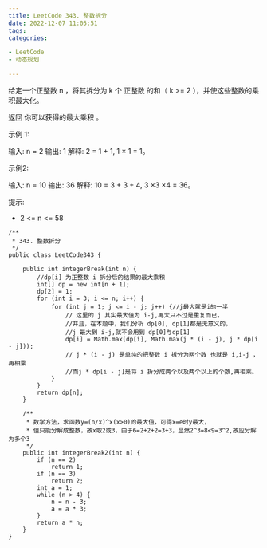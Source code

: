 ```yaml
---
title: LeetCode 343. 整数拆分
date: 2022-12-07 11:05:51
tags:
categories:

- LeetCode
- 动态规划

---
```


给定一个正整数 n ，将其拆分为 k 个 正整数 的和（ k >= 2 ），并使这些整数的乘积最大化。

返回 你可以获得的最大乘积 。

<!--more-->

示例 1:

输入: n = 2
输出: 1
解释: 2 = 1 + 1, 1 × 1 = 1。

示例2:

输入: n = 10
输出: 36
解释: 10 = 3 + 3 + 4, 3 ×3 ×4 = 36。

提示:

* 2 <= n <= 58

```
/**
 * 343. 整数拆分
 */
public class LeetCode343 {

    public int integerBreak(int n) {
        //dp[i] 为正整数 i 拆分后的结果的最大乘积
        int[] dp = new int[n + 1];
        dp[2] = 1;
        for (int i = 3; i <= n; i++) {
            for (int j = 1; j <= i - j; j++) {//j最大就是i的一半
                // 这里的 j 其实最大值为 i-j,再大只不过是重复而已，
                //并且，在本题中，我们分析 dp[0], dp[1]都是无意义的，
                //j 最大到 i-j,就不会用到 dp[0]与dp[1]
                dp[i] = Math.max(dp[i], Math.max(j * (i - j), j * dp[i - j]));
                // j * (i - j) 是单纯的把整数 i 拆分为两个数 也就是 i,i-j ，再相乘
                //而j * dp[i - j]是将 i 拆分成两个以及两个以上的个数,再相乘。
            }
        }
        return dp[n];
    }

    /**
     * 数学方法，求函数y=(n/x)^x(x>0)的最大值，可得x=e时y最大，
     * 但只能分解成整数，故x取2或3，由于6=2+2+2=3+3，显然2^3=8<9=3^2,故应分解为多个3
     */
    public int integerBreak2(int n) {
        if (n == 2)
            return 1;
        if (n == 3)
            return 2;
        int a = 1;
        while (n > 4) {
            n = n - 3;
            a = a * 3;
        }
        return a * n;
    }
}

```
